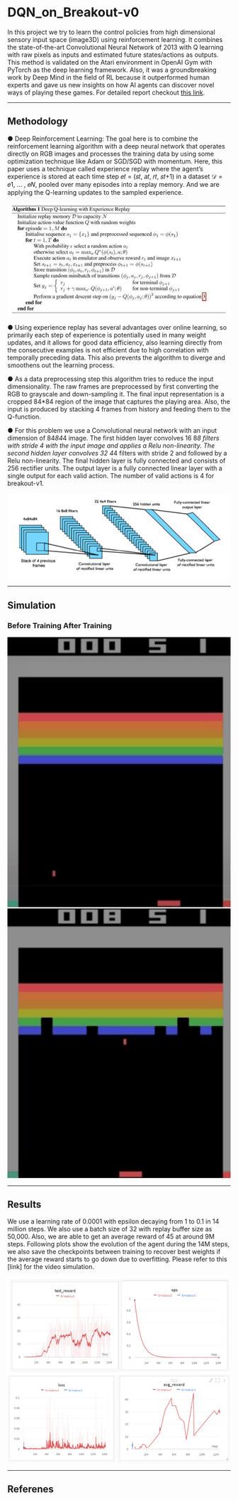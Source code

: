 # DQN_on_Breakout-v0

In this project we try to learn the control policies from high dimensional sensory input space (image3D) using reinforcement learning. It combines the state-of-the-art Convolutional Neural Network of 2013 with Q learning with raw pixels as inputs and estimated future states/actions as outputs. This method is validated on the Atari environment in OpenAI Gym with PyTorch as the deep learning framework. Also, it was a groundbreaking work by Deep Mind in the field of RL because it outperformed human experts and gave us new insights on how AI agents can discover novel ways of playing these games. 
For detailed report checkout [this link](https://github.com/savnani5/DQN_on_Breakout-v0/blob/main/Report.pdf).

---
## Methodology

● Deep Reinforcement Learning: The goal here is to combine the reinforcement learning algorithm with a deep neural network that operates directly on RGB images and processes the training data 
by using some optimization technique like Adam or SGD/SGD with momentum. Here, this paper  uses a technique called experience replay where the agent’s experience is stored at each time step
𝑒𝑡 = (𝑠𝑡, 𝑎𝑡, 𝑟𝑡, 𝑠𝑡+1) in a dataset 𝒟 = 𝑒1, … , 𝑒𝑁, pooled over many episodes into a replay memory. And we are applying the Q-learning updates to the sampled experience. 

![algorithm](git_gifs/algo.PNG)

● Using experience replay has several advantages over online learning, so primarily each step of experience is potentially used in many weight updates, and it allows for good data efficiency, also 
learning directly from the consecutive examples is not efficient due to high correlation with temporally preceding data. This also prevents the algorithm to diverge and smoothens out the 
learning process.

● As a data preprocessing step this algorithm tries to reduce the input dimensionality. The raw frames are preprocessed by first converting the RGB to grayscale and down-sampling it. The final input representation is a cropped
84*84 region of the image that captures the playing area. Also, the input is produced by stacking 4 frames from history and feeding them to the Q-function. 

● For this problem we use a Convolutional neural network with an input dimension of 84*84*4 image. The first hidden layer convolves 16 8*8 filters with stride 4 with the input image and applies a Relu non-linearity. The second hidden layer convolves 32 4*4 filters with stride 2 and followed by a Relu 
non-linearity. The final hidden layer is fully connected and consists of 256 rectifier units. The output layer is a fully connected linear layer with a single output for each valid action. The number of valid actions is 4 for breakout-v1.

![architecture](git_gifs/cnn.PNG)

---
## Simulation

### Before Training                      After Training
![dataset2](git_gifs/before.gif)        ![dataset2](git_gifs/after.gif)


---
## Results

We use a learning rate of 0.0001 with epsilon decaying from 1 to 0.1 in 14 million steps. We also use a batch size of 32 with replay buffer size as 50,000. Also, we are able to get an 
average reward of 45 at around 9M steps. Following plots show the evolution of the agent  during the 14M steps, we also save the checkpoints between training to recover best weights if the average reward starts to go down due to overfitting. Please refer to this [link] for the 
video simulation.

![dataset2](git_gifs/res1.PNG)
![dataset2](git_gifs/res2.PNG)

---
## Referenes
